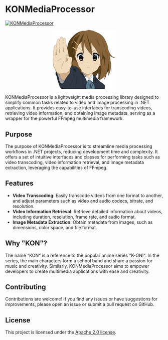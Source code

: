 # KONMediaProcessor

[![KONMediaProcessor](https://img.shields.io/nuget/vpre/KONMediaProcessor.svg?cacheSeconds=3600&label=KONMediaProcessor%20nuget)](https://www.nuget.org/packages/KONMediaProcessor)

<p align="center"><a target="_blank"><img src="./k-on.png" width="200"></a></p>

KONMediaProcessor is a lightweight media processing library designed to simplify common tasks related to video and image processing in .NET applications. It provides easy-to-use interfaces for transcoding videos, retrieving video information, and obtaining image metadata, serving as a wrapper for the powerful FFmpeg multimedia framework.

## Purpose

The purpose of KONMediaProcessor is to streamline media processing workflows in .NET projects, reducing development time and complexity. It offers a set of intuitive interfaces and classes for performing tasks such as video transcoding, video information retrieval, and image metadata extraction, leveraging the capabilities of FFmpeg.

## Features

* **Video Transcoding**: Easily transcode videos from one format to another, and adjust parameters such as video and audio codecs, bitrate, and resolution.
* **Video Information Retrieval**: Retrieve detailed information about videos, including duration, resolution, frame rate, and audio format.
* **Image Metadata Extraction**: Obtain metadata from images, such as dimensions, color space, and file format.

## Why "KON"?

The name "KON" is a reference to the popular anime series "K-ON!". In the series, the main characters form a school band and share a passion for music and creativity. Similarly, KONMediaProcessor aims to empower developers to create multimedia applications with ease and creativity.

## Contributing
Contributions are welcome! If you find any issues or have suggestions for improvements, please open an issue or submit a pull request on GitHub.

## License
This project is licensed under the [Apache 2.0 license](./LICENSE).
